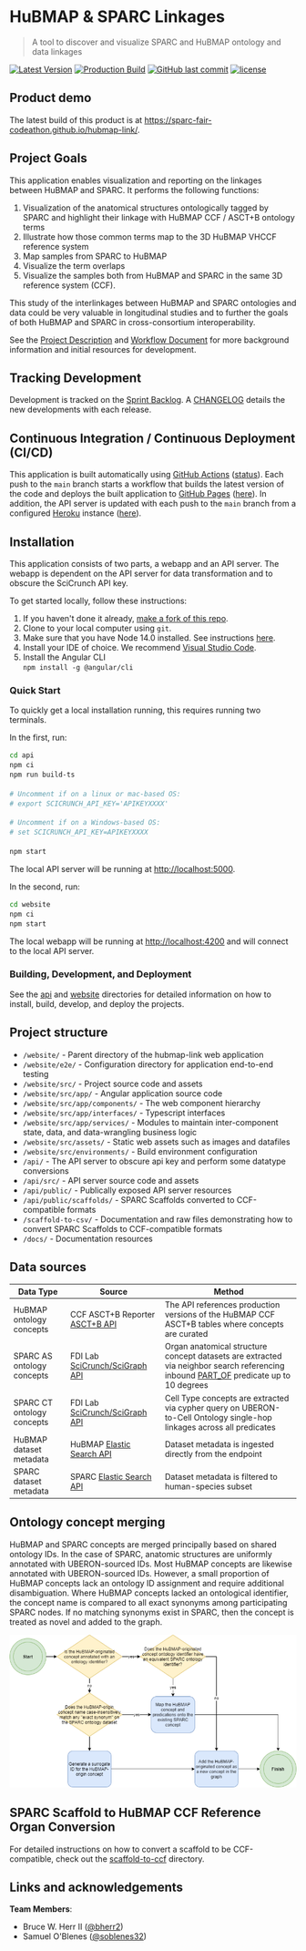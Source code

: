 # HuBMAP & SPARC Linkages

> A tool to discover and visualize SPARC and HuBMAP ontology and data linkages

[![Latest Version](https://img.shields.io/badge/Production%20Site-Live-brightgreen)](https://sparc-fair-codeathon.github.io/hubmap-link/)
[![Production Build](https://github.com/SPARC-FAIR-Codeathon/hubmap-link/actions/workflows/production-build.yml/badge.svg)](https://github.com/SPARC-FAIR-Codeathon/hubmap-link/actions/workflows/production-build.yml)
[![GitHub last commit](https://img.shields.io/github/last-commit/SPARC-FAIR-Codeathon/hubmap-link.svg)](https://github.com/SPARC-FAIR-Codeathon/hubmap-link/commits/main)
[![license](https://img.shields.io/github/license/mashape/apistatus.svg)](LICENSE)

## Product demo

The latest build of this product is at <https://sparc-fair-codeathon.github.io/hubmap-link/>.

## Project Goals

This application enables visualization and reporting on the linkages between HuBMAP and SPARC. It performs the following functions:

1) Visualization of the anatomical structures ontologically tagged by SPARC and highlight their linkage with HuBMAP CCF / ASCT+B ontology terms
2) Illustrate how those common terms map to the 3D HuBMAP VHCCF reference system
3) Map samples from SPARC to HuBMAP
4) Visualize the term overlaps
5) Visualize the samples both from HuBMAP and SPARC in the same 3D reference system (CCF).

This study of the interlinkages between HuBMAP and SPARC ontologies and data could be very valuable in longitudinal studies and to further the goals of both HuBMAP and SPARC in cross-consortium interoperability.

See the [Project Description](docs/DESCRIPTION.md) and [Workflow Document](docs/WORKFLOW.pdf) for more background information and initial resources for development.

## Tracking Development

Development is tracked on the [Sprint Backlog](https://github.com/SPARC-FAIR-Codeathon/hubmap-link/projects/1). A [CHANGELOG](CHANGELOG.md) details the new developments with each release.

## Continuous Integration / Continuous Deployment (CI/CD)

This application is built automatically using [GitHub Actions](https://github.com/features/actions) ([status](https://github.com/SPARC-FAIR-Codeathon/hubmap-link/actions/workflows/production-build.yml)). Each push to the `main` branch starts a workflow that builds the latest version of the code and deploys the built application to [GitHub Pages](https://pages.github.com/) ([here](https://sparc-fair-codeathon.github.io/hubmap-link/)). In addition, the API server is updated with each push to the `main` branch from a configured [Heroku](https://www.heroku.com/nodejs) instance ([here](https://hubmap-link-api.herokuapp.com)).

## Installation

This application consists of two parts, a webapp and an API server. The webapp is dependent on the API server for data transformation and to obscure the SciCrunch API key.

To get started locally, follow these instructions:

1. If you haven't done it already, [make a fork of this repo](https://github.com/SPARC-FAIR-Codeathon/hubmap-link/fork).
1. Clone to your local computer using `git`.
1. Make sure that you have Node 14.0 installed. See instructions [here](https://nodejs.org/en/download/).
1. Install your IDE of choice. We recommend [Visual Studio Code](https://code.visualstudio.com/).
1. Install the Angular CLI \
    `npm install -g @angular/cli`

### Quick Start

To quickly get a local installation running, this requires running two terminals.

In the first, run:

```bash
cd api
npm ci
npm run build-ts

# Uncomment if on a linux or mac-based OS:  
# export SCICRUNCH_API_KEY='APIKEYXXXX'

# Uncomment if on a Windows-based OS:  
# set SCICRUNCH_API_KEY=APIKEYXXXX

npm start
```

The local API server will be running at <http://localhost:5000>.

In the second, run:

```bash
cd website
npm ci
npm start
```

The local webapp will be running at <http://localhost:4200> and will connect to the local API server.

### Building, Development, and Deployment

See the [api](api/README.md) and [website](website/README.md) directories for detailed
information on how to install, build, develop, and deploy the projects.

## Project structure

* `/website/` - Parent directory of the hubmap-link web application
* `/website/e2e/` - Configuration directory for application end-to-end testing
* `/website/src/` - Project source code and assets
* `/website/src/app/` - Angular application source code 
* `/website/src/app/components/` - The web component hierarchy 
* `/website/src/app/interfaces/` - Typescript interfaces
* `/website/src/app/services/` - Modules to maintain inter-component state, data, and data-wrangling business logic
* `/website/src/assets/` - Static web assets such as images and datafiles
* `/website/src/environments/` - Build environment configuration
* `/api/` - The API server to obscure api key and perform some datatype conversions
* `/api/src/` - API server source code and assets
* `/api/public/` - Publically exposed API server resources
* `/api/public/scaffolds/` - SPARC Scaffolds converted to CCF-compatible formats
* `/scaffold-to-csv/` - Documentation and raw files demonstrating how to convert SPARC Scaffolds to CCF-compatible formats
* `/docs/` - Documentation resources

## Data sources

| Data Type | Source | Method |
| ----------- | ----------- | ----------- |
| HuBMAP ontology concepts | CCF ASCT+B Reporter [ASCT+B API](https://github.com/hubmapconsortium/ccf-asct-reporter#asctb-api) | The API references production versions of the HuBMAP CCF ASCT+B tables where concepts are curated |
| SPARC AS ontology concepts | FDI Lab [SciCrunch/SciGraph API](https://scicrunch.org/) | Organ anatomical structure concept datasets are extracted via neighbor search referencing inbound [PART_OF](http://www.ontobee.org/ontology/RO?iri=http://purl.obolibrary.org/obo/BFO_0000050) predicate up to 10 degrees |
| SPARC CT ontology concepts | FDI Lab [SciCrunch/SciGraph API](https://scicrunch.org/) | Cell Type concepts are extracted via cypher query on UBERON-to-Cell Ontology single-hop linkages across all predicates |
| HuBMAP dataset metadata | HuBMAP [Elastic Search API](https://smart-api.info/ui/7aaf02b838022d564da776b03f357158) | Dataset metadata is ingested directly from the endpoint |
| SPARC dataset metadata | SPARC [Elastic Search API](https://scicrunch.org/) | Dataset metadata is filtered to human-species subset |

## Ontology concept merging

HuBMAP and SPARC concepts are merged principally based on shared ontology IDs. In the case of SPARC, anatomic structures are uniformly annotated with UBERON-sourced IDs. Most HuBMAP concepts are likewise annotated with UBERON-sourced IDs. However, a small proportion of HuBMAP concepts lack an ontology ID assignment and require additional disambiguation. Where HuBMAP concepts lacked an ontological identifier, the concept name is compared to all exact synonyms among participating SPARC nodes. If no matching synonyms exist in SPARC, then the concept is treated as novel and added to the graph.

![alt text](./docs/HuBMAP_merge_workflow.png)

## SPARC Scaffold to HuBMAP CCF Reference Organ Conversion

For detailed instructions on how to convert a scaffold to be CCF-compatible, check out the [scaffold-to-ccf](scaffold-to-ccf/README.md) directory.

## Links and acknowledgements

**Team Members**:

* Bruce W. Herr II ([@bherr2](https://github.com/bherr2))
* Samuel O'Blenes ([@soblenes32](https://github.com/soblenes32))
